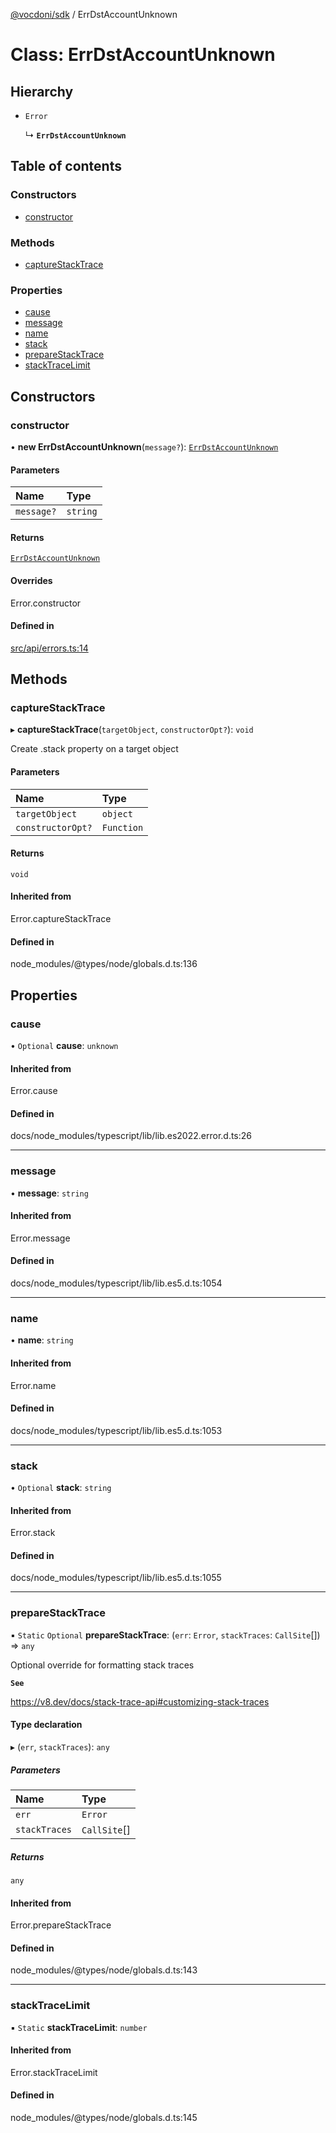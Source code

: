 [@vocdoni/sdk](/sdk) / ErrDstAccountUnknown

# Class: ErrDstAccountUnknown

## Hierarchy

- `Error`

  ↳ **`ErrDstAccountUnknown`**

## Table of contents

### Constructors

- [constructor](ErrDstAccountUnknown#constructor)

### Methods

- [captureStackTrace](ErrDstAccountUnknown#capturestacktrace)

### Properties

- [cause](ErrDstAccountUnknown#cause)
- [message](ErrDstAccountUnknown#message)
- [name](ErrDstAccountUnknown#name)
- [stack](ErrDstAccountUnknown#stack)
- [prepareStackTrace](ErrDstAccountUnknown#preparestacktrace)
- [stackTraceLimit](ErrDstAccountUnknown#stacktracelimit)

## Constructors

### constructor

• **new ErrDstAccountUnknown**(`message?`): [`ErrDstAccountUnknown`](ErrDstAccountUnknown)

#### Parameters

| Name | Type |
| :------ | :------ |
| `message?` | `string` |

#### Returns

[`ErrDstAccountUnknown`](ErrDstAccountUnknown)

#### Overrides

Error.constructor

#### Defined in

[src/api/errors.ts:14](https://github.com/vocdoni/vocdoni-sdk/blob/179c92b4cecfec787d968dc02b519f64ee15c5d3/src/api/errors.ts#L14)

## Methods

### captureStackTrace

▸ **captureStackTrace**(`targetObject`, `constructorOpt?`): `void`

Create .stack property on a target object

#### Parameters

| Name | Type |
| :------ | :------ |
| `targetObject` | `object` |
| `constructorOpt?` | `Function` |

#### Returns

`void`

#### Inherited from

Error.captureStackTrace

#### Defined in

node_modules/@types/node/globals.d.ts:136

## Properties

### cause

• `Optional` **cause**: `unknown`

#### Inherited from

Error.cause

#### Defined in

docs/node_modules/typescript/lib/lib.es2022.error.d.ts:26

___

### message

• **message**: `string`

#### Inherited from

Error.message

#### Defined in

docs/node_modules/typescript/lib/lib.es5.d.ts:1054

___

### name

• **name**: `string`

#### Inherited from

Error.name

#### Defined in

docs/node_modules/typescript/lib/lib.es5.d.ts:1053

___

### stack

• `Optional` **stack**: `string`

#### Inherited from

Error.stack

#### Defined in

docs/node_modules/typescript/lib/lib.es5.d.ts:1055

___

### prepareStackTrace

▪ `Static` `Optional` **prepareStackTrace**: (`err`: `Error`, `stackTraces`: `CallSite`[]) => `any`

Optional override for formatting stack traces

**`See`**

https://v8.dev/docs/stack-trace-api#customizing-stack-traces

#### Type declaration

▸ (`err`, `stackTraces`): `any`

##### Parameters

| Name | Type |
| :------ | :------ |
| `err` | `Error` |
| `stackTraces` | `CallSite`[] |

##### Returns

`any`

#### Inherited from

Error.prepareStackTrace

#### Defined in

node_modules/@types/node/globals.d.ts:143

___

### stackTraceLimit

▪ `Static` **stackTraceLimit**: `number`

#### Inherited from

Error.stackTraceLimit

#### Defined in

node_modules/@types/node/globals.d.ts:145
